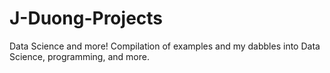 # J-Duong-Projects
Data Science and more! Compilation of examples and my dabbles into Data Science, programming, and more.
